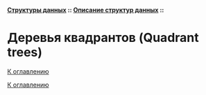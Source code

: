**[Структуры данных](../../README.md#data-structures) :: [Описание структур данных](../../README.md#data-structures-descriptions) ::**
# Деревья квадрантов (Quadrant trees)

<!--

-->

[К оглавлению](../../README.md#data-structures-descriptions)



[К оглавлению](../../README.md#data-structures-descriptions)
